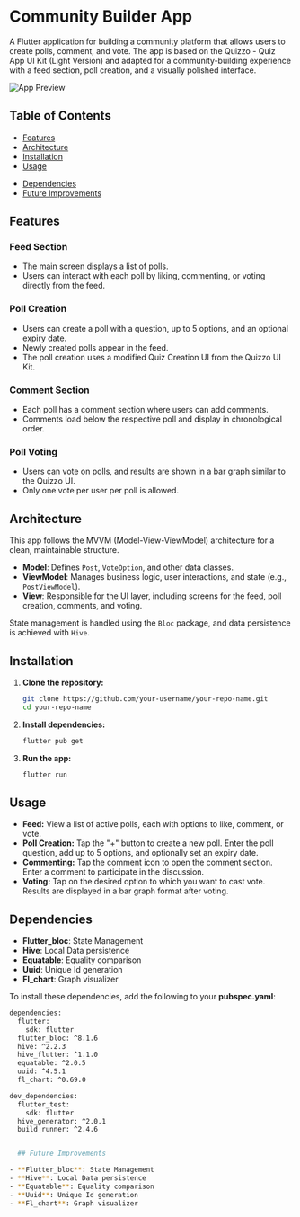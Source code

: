 # Community Builder App

A Flutter application for building a community platform that allows users to create polls, comment, and vote. The app is based on the Quizzo - Quiz App UI Kit (Light Version) and adapted for a community-building experience with a feed section, poll creation, and a visually polished interface.

![App Preview](link-to-screenshot-or-video)

## Table of Contents

- [Features](#features)
- [Architecture](#architecture)
- [Installation](#installation)
- [Usage](#usage)
<!-- - [Folder Structure](#folder-structure) -->
- [Dependencies](#dependencies)
- [Future Improvements](#future-improvements)

## Features

### Feed Section
- The main screen displays a list of polls.
- Users can interact with each poll by liking, commenting, or voting directly from the feed.

### Poll Creation
- Users can create a poll with a question, up to 5 options, and an optional expiry date.
- Newly created polls appear in the feed.
- The poll creation uses a modified Quiz Creation UI from the Quizzo UI Kit.

### Comment Section
- Each poll has a comment section where users can add comments.
- Comments load below the respective poll and display in chronological order.

### Poll Voting
- Users can vote on polls, and results are shown in a bar graph similar to the Quizzo UI.
- Only one vote per user per poll is allowed.

## Architecture

This app follows the MVVM (Model-View-ViewModel) architecture for a clean, maintainable structure.

- **Model**: Defines `Post`, `VoteOption`, and other data classes.
- **ViewModel**: Manages business logic, user interactions, and state (e.g., `PostViewModel`).
- **View**: Responsible for the UI layer, including screens for the feed, poll creation, comments, and voting.

State management is handled using the `Bloc` package, and data persistence is achieved with `Hive`.

## Installation

1. **Clone the repository:**
   ```bash
   git clone https://github.com/your-username/your-repo-name.git
   cd your-repo-name

2. **Install dependencies:**
   ```bash
   flutter pub get

3. **Run the app:**
   ```bash
   flutter run

## Usage

- **Feed:** View a list of active polls, each with options to like, comment, or vote.
- **Poll Creation:** Tap the "+" button to create a new poll. Enter the poll question, add up to 5 options, and optionally set an expiry date.
- **Commenting:** Tap the comment icon to open the comment section. Enter a comment to participate in the discussion.
- **Voting:** Tap on the desired option to which you want to cast vote. Results are displayed in a bar graph format after voting.


## Dependencies

- **Flutter_bloc**: State Management
- **Hive**: Local Data persistence
- **Equatable**: Equality comparison
- **Uuid**: Unique Id generation
- **Fl_chart**: Graph visualizer

To install these dependencies, add the following to your **pubspec.yaml**:

```bash
dependencies:
  flutter:
    sdk: flutter
  flutter_bloc: ^8.1.6
  hive: ^2.2.3
  hive_flutter: ^1.1.0
  equatable: ^2.0.5
  uuid: ^4.5.1
  fl_chart: ^0.69.0

dev_dependencies:
  flutter_test:
    sdk: flutter
  hive_generator: ^2.0.1
  build_runner: ^2.4.6


  ## Future Improvements

- **Flutter_bloc**: State Management
- **Hive**: Local Data persistence
- **Equatable**: Equality comparison
- **Uuid**: Unique Id generation
- **Fl_chart**: Graph visualizer

